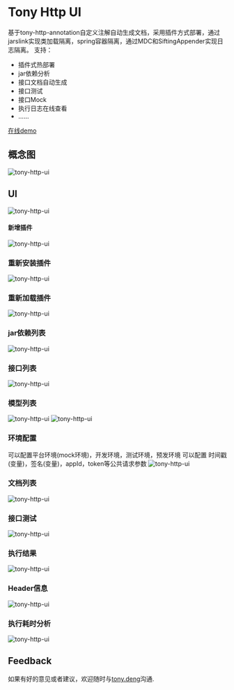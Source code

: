 # Tony Http UI

基于tony-http-annotation自定义注解自动生成文档，采用插件方式部署，通过jarslink实现类加载隔离，spring容器隔离，通过MDC和SiftingAppender实现日志隔离。
支持：
* 插件式热部署
* jar依赖分析
* 接口文档自动生成
* 接口测试
* 接口Mock
* 执行日志在线查看
* ......

[在线demo][demo]

## 概念图

![tony-http-ui](../images/tony-http/tony-http-ui.png)

## UI

![tony-http-ui](../images/tony-http/idx_1.png)
#### 新增插件
![tony-http-ui](../images/tony-http/idx_2.png)
### 重新安装插件
![tony-http-ui](../images/tony-http/idx_3.png)
### 重新加载插件
![tony-http-ui](../images/tony-http/idx_4.png)
### jar依赖列表
![tony-http-ui](../images/tony-http/idx_5.png)
### 接口列表
![tony-http-ui](../images/tony-http/idx_6.png)
### 模型列表
![tony-http-ui](../images/tony-http/idx_7.png)
![tony-http-ui](../images/tony-http/idx_8.png)
### 环境配置
可以配置平台环境(mock环境)，开发环境，测试环境，预发环境
可以配置 时间戳(变量)，签名(变量)，appId，token等公共请求参数
![tony-http-ui](../images/tony-http/idx_9.png)
### 文档列表
![tony-http-ui](../images/tony-http/wiki.png)
### 接口测试
![tony-http-ui](../images/tony-http/test_1.png)
### 执行结果
![tony-http-ui](../images/tony-http/test_2.png)
### Header信息
![tony-http-ui](../images/tony-http/test_3.png)
### 执行耗时分析
![tony-http-ui](../images/tony-http/test_4.png)

## Feedback

如果有好的意见或者建议，欢迎随时与[tony.deng][mail]沟通.

[mail]: mailto:dz_005@163.com
[demo]: http://gateway-wiki.dengzhi.vip